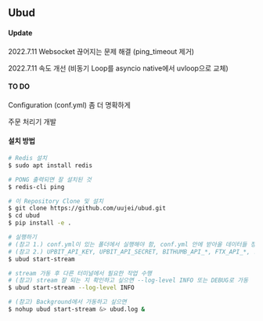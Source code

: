 ## Ubud



####  Update

2022.7.11   Websocket 끊어지는 문제 해결 (ping_timeout 제거)

2022.7.11  속도 개선 (비동기 Loop를 asyncio native에서 uvloop으로 교체)



#### TO DO

Configuration (conf.yml) 좀 더 명확하게

주문 처리기 개발



#### 설치 방법

```bash
# Redis 설치
$ sudo apt install redis

# PONG 출력되면 잘 설치된 것
$ redis-cli ping

# 이 Repository Clone 및 설치
$ git clone https://github.com/uujei/ubud.git
$ cd ubud
$ pip install -e .

# 실행하기
# (참고 1.) conf.yml이 있는 폴더에서 실행해야 함, conf.yml 안에 받아올 데이터들 정의되어 있음.
# (참고 2.) UPBIT_API_KEY, UPBIT_API_SECRET, BITHUMB_API_*, FTX_API_*, ... 있는 .env 작성 필요.
$ ubud start-stream

# stream 가동 후 다른 터미널에서 필요한 작업 수행
# (참고) stream 잘 되는 지 확인하고 싶으면 --log-level INFO 또는 DEBUG로 가동
$ ubud start-stream --log-level INFO

# (참고) Background에서 가동하고 싶으면
$ nohup ubud start-stream &> ubud.log &
```



